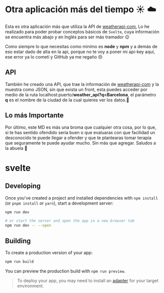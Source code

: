 # Otra aplicación más del tiempo  :sunny: :cloud:

Esta es otra aplicación más que utiliza la API de [weatherapi-com](weatherapi-com), Lo he realizado para poder probar conceptos básicos de `Svelte`, cuya información se encuentra más abajo y en Inglés para ser más tramador :wink:

Como siempre lo que necesitas como minimo es **node** y **npm** y a demás de eso estar dado de alta en la api, porque no te voy a poner mi api-key aquí, ese error ya lo cometí y GitHub ya me regaño :angry:

## API

También he creado una API, que trae la información de [weatherapi-com](weatherapi-com) y la muestra como JSON, sin que exista un front, esta puedes acceder por medio de la ruta localhost:puerto/**weather_api?q=Barcelona**, el parámetro **q** es el nombre de la ciudad de la cual quieres ver los datos.:japan:

## Lo más Importante
Por último, este MD es más una broma que cualquier otra cosa, por lo que, si te has sentido ofendido sería buen o que evaluaras con que facilidad un desconocido te puede llegar a ofender y que te plantearas tomar terapia que seguramente te puede ayudar mucho. Sin más que agregar. Saludos a la abuela :older_woman:

# svelte


## Developing

Once you've created a project and installed dependencies with `npm install` (or `pnpm install` or `yarn`), start a development server:

```bash
npm run dev

# or start the server and open the app in a new browser tab
npm run dev -- --open
```

## Building

To create a production version of your app:

```bash
npm run build
```

You can preview the production build with `npm run preview`.

> To deploy your app, you may need to install an [adapter](https://kit.svelte.dev/docs/adapters) for your target environment.
